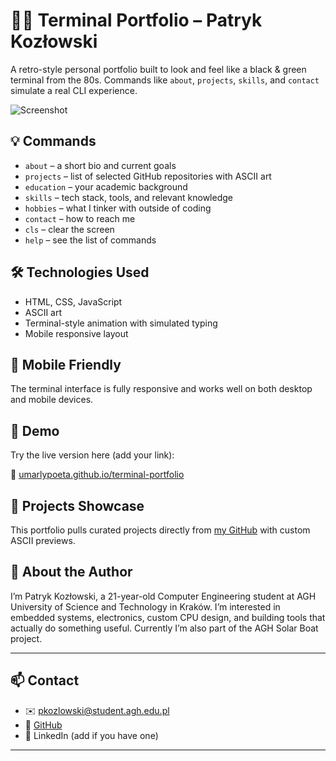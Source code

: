 # 👨‍💻 Terminal Portfolio – Patryk Kozłowski

A retro-style personal portfolio built to look and feel like a black & green terminal from the 80s. Commands like `about`, `projects`, `skills`, and `contact` simulate a real CLI experience.

![Screenshot](screenshot.png)

## 💡 Commands

- `about` – a short bio and current goals
- `projects` – list of selected GitHub repositories with ASCII art
- `education` – your academic background
- `skills` – tech stack, tools, and relevant knowledge
- `hobbies` – what I tinker with outside of coding
- `contact` – how to reach me
- `cls` – clear the screen
- `help` – see the list of commands

## 🛠 Technologies Used

- HTML, CSS, JavaScript
- ASCII art
- Terminal-style animation with simulated typing
- Mobile responsive layout

## 📱 Mobile Friendly

The terminal interface is fully responsive and works well on both desktop and mobile devices.

## 🧪 Demo

Try the live version here (add your link):

🔗 [umarlypoeta.github.io/terminal-portfolio](https://umarlypoeta.github.io/terminal-portfolio)

## 📂 Projects Showcase

This portfolio pulls curated projects directly from [my GitHub](https://github.com/UmarlyPoeta) with custom ASCII previews.

## 🧠 About the Author

I’m Patryk Kozłowski, a 21-year-old Computer Engineering student at AGH University of Science and Technology in Kraków. I’m interested in embedded systems, electronics, custom CPU design, and building tools that actually do something useful. Currently I’m also part of the AGH Solar Boat project.

---

## 📫 Contact

- ✉️ pkozlowski@student.agh.edu.pl  
- 🔗 [GitHub](https://github.com/UmarlyPoeta)
- 🔗 LinkedIn (add if you have one)

---
